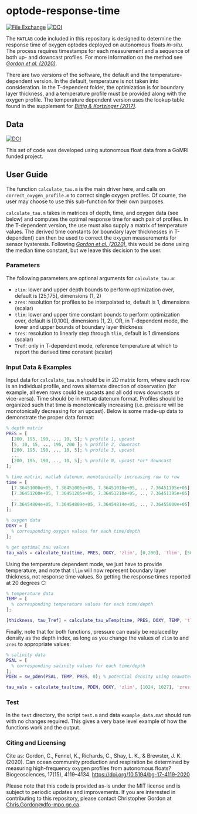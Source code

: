 # optode-response-time

[![File Exchange](https://www.mathworks.com/matlabcentral/images/matlab-file-exchange.svg)](https://www.mathworks.com/matlabcentral/fileexchange/74579-optode-response-time) [![DOI](https://zenodo.org/badge/DOI/10.5281/zenodo.3975670.svg)](https://doi.org/10.5281/zenodo.3975670)

The `MATLAB` code included in this repository is designed to determine the
response time of oxygen optodes deployed on autonomous floats _in-situ_. The
process requires timestamps for each measurement and a sequence of both up- and
downcast profiles. For more information on the method see
_[Gordon et al. (2020)](https://doi.org/10.5194/bg-2020-119)_.

There are two versions of the software, the default and the
temperature-dependent version. In the default, temperature is
not taken into consideration. In the T-dependent folder, the optimization
is for boundary layer thickness, and a temperature profile must be provided
along with the oxygen profile. The temperature dependent version uses the
lookup table found in the supplement for
_[Bittig & Kortzinger (2017)](https://doi.org/10.5194/os-13-1-2017)_.

## Data

[![DOI](https://zenodo.org/badge/DOI/10.5281/zenodo.3890240.svg)](https://doi.org/10.5281/zenodo.3890240)

This set of code was developed using autonomous float data from a GoMRI funded project.

## User Guide

The function `calculate_tau.m` is the main driver here, and calls on
`correct_oxygen_profile.m` to correct single oxygen profiles. Of course,
the user may choose to use this sub-function for their own purposes.

`calculate_tau.m` takes in matrices of depth, time, and oxygen data (see below)
and computes the optimal response time for each pair of profiles. In the
T-dependent version, the use must also supply a matrix of temperature values.
The derived time constants (or boundary layer thicknesses in T-dependent)
can then be used to correct the oxygen measurements for sensor hysteresis.
Following _[Gordon et al. (2020)](https://doi.org/10.5194/bg-2020-119)_, this
would be done using the median time constant, but we leave this decision to the
user.

### Parameters

The following parameters are optional arguments for `calculate_tau.m`:

- `zlim`: lower and upper depth bounds to perform optimization over,
default is [25,175], dimensions (1, 2)
- `zres`: resolution for profiles to be interpolated to, default is 1,
dimensions (scalar)
- `tlim`: lower and upper time constant bounds to perform optimization over,
default is [0,100], dimensions (1, 2), OR, in T-dependent mode, the lower and
upper bounds of boundary layer thickness
- `tres`: resolution to linearly step through `tlim`, default is 1
dimensions (scalar)
- `Tref`: only in T-dependent mode, reference temperature at which to report
the derived time constant (scalar)

### Input Data & Examples

Input data for `calculate_tau.m` should be in 2D matrix form, where each row is
an individual profile, and rows alternate direction of observation (for
example, all even rows could be upcasts and all odd rows downcasts or
vice-versa). Time should be in `MATLAB` datenum format. Profiles should be
organized such that time is monotonically increasing (i.e. pressure will be
monotonically decreasing for an upcast). Below is some made-up data to
demonstrate the proper data format:

```matlab
% depth matrix
PRES = [
  [200, 195, 190, .., 10, 5]; % profile 1, upcast
  [5, 10, 15, .., 195, 200 ]; % profile 2, downcast
  [200, 195, 190, .., 10, 5]; % profile 3, upcast
  ...
  [200, 195, 190, .., 10, 5]; % profile N, upcast *or* downcast
];

% time matrix, matlab datenum, monotonically increasing row to row
time = [
  [7.36451000e+05, 7.36451005e+05, 7.36451010e+05, .., 7.36451195e+05]
  [7.36451200e+05, 7.36451205e+05, 7.36451210e+05, .., 7.36451395e+05]
  ...
  [7.36454804e+05, 7.36454809e+05, 7.36454814e+05, .., 7.36455000e+05]
];

% oxygen data
DOXY = [
  % corresponding oxygen values for each time/depth
];

% get optimal tau values
tau_vals = calculate_tau(time, PRES, DOXY, 'zlim', [0,200], 'tlim', [50,110], 'tres', 0.5);
```

Using the temperature dependent mode, we just have to provide
temperature, and note that `tlim` will now represent boundary layer
thickness, not response time values. So getting the response times
reported at 20 degrees C:

```matlab
% temperature data
TEMP = [
  % corresponding temperature values for each time/depth
];

[thickness, tau_Tref] = calculate_tau_wTemp(time, PRES, DOXY, TEMP, 'tlim', [0,200], 'Tref', 20)
```

Finally, note that for both functions, pressure can easily be replaced
by density as the depth index, as long as you change the values of `zlim` to
and `zres` to appropriate values:

```matlab
% salinity data
PSAL = [
  % corresponding salinity values for each time/depth
];
PDEN = sw_pden(PSAL, TEMP, PRES, 0); % potential density using seawater package

tau_vals = calculate_tau(time, PDEN, DOXY, 'zlim', [1024, 1027], 'zres', 0.1);
```

### Test

In the `test` directory, the script `test.m` and data `example_data.mat` should
run with no changes required. This gives a very base level example of how
the functions work and the output.

### Citing and Licensing

Cite as: Gordon, C., Fennel, K., Richards, C., Shay, L. K., & Brewster, J. K.
(2020). Can ocean community production and respiration be determined by
measuring high-frequency oxygen profiles from autonomous floats?
Biogeosciences, 17(15), 4119–4134. <https://doi.org/10.5194/bg-17-4119-2020>

Please note that this code is provided as-is under the MIT license and is
subject to periodic updates and improvements. If you are interested in
contributing to this repository, please contact Christopher Gordon at
[Chris.Gordon@dfo-mpo.gc.ca](mailto:Chris.Gordon@dfo-mpo.gc.ca).
